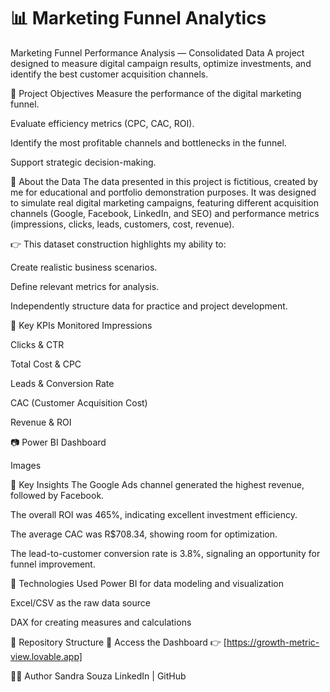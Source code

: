 # 📊 Marketing Funnel Analytics

Marketing Funnel Performance Analysis — Consolidated Data
A project designed to measure digital campaign results, optimize investments, and identify the best customer acquisition channels.

🎯 Project Objectives
Measure the performance of the digital marketing funnel.

Evaluate efficiency metrics (CPC, CAC, ROI).

Identify the most profitable channels and bottlenecks in the funnel.

Support strategic decision-making.

📝 About the Data
The data presented in this project is fictitious, created by me for educational and portfolio demonstration purposes.
It was designed to simulate real digital marketing campaigns, featuring different acquisition channels (Google, Facebook, LinkedIn, and SEO) and performance metrics (impressions, clicks, leads, customers, cost, revenue).

👉 This dataset construction highlights my ability to:

Create realistic business scenarios.

Define relevant metrics for analysis.

Independently structure data for practice and project development.

📌 Key KPIs Monitored
Impressions

Clicks & CTR

Total Cost & CPC

Leads & Conversion Rate

CAC (Customer Acquisition Cost)

Revenue & ROI

📷 Power BI Dashboard

Images

🔎 Key Insights
The Google Ads channel generated the highest revenue, followed by Facebook.

The overall ROI was 465%, indicating excellent investment efficiency.

The average CAC was R$708.34, showing room for optimization.

The lead-to-customer conversion rate is 3.8%, signaling an opportunity for funnel improvement.

🚀 Technologies Used
Power BI for data modeling and visualization

Excel/CSV as the raw data source

DAX for creating measures and calculations

📂 Repository Structure
📌 Access the Dashboard
👉 [https://growth-metric-view.lovable.app]

👩‍💻 Author
Sandra Souza
LinkedIn | GitHub







